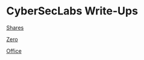 # CyberSecLabs Write-Ups

[Shares](https://www.notion.so/Shares-cefc34033bca4380a81c991d862038f8)

[Zero](https://www.notion.so/Zero-e88b125d23b84f3788667e9202f1ffa0)

[Office](https://www.notion.so/Office-d40709bf409f4c368513c369fefc9b0e)
